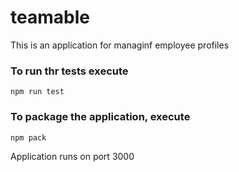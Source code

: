 # teamable
This is an application for managinf employee profiles

### To run thr tests execute

    npm run test

### To package the application, execute

    npm pack


Application runs on port 3000
